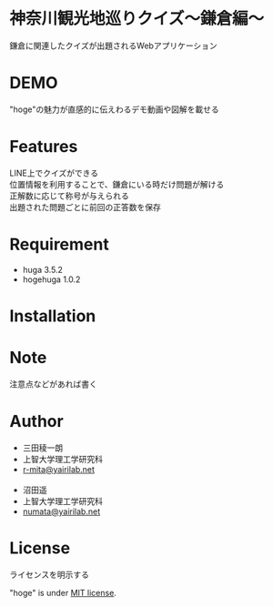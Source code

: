 # 神奈川観光地巡りクイズ〜鎌倉編〜

鎌倉に関連したクイズが出題されるWebアプリケーション

# DEMO

"hoge"の魅力が直感的に伝えわるデモ動画や図解を載せる

# Features
LINE上でクイズができる<br>
位置情報を利用することで、鎌倉にいる時だけ問題が解ける<br>
正解数に応じて称号が与えられる<br>
出題された問題ごとに前回の正答数を保存


# Requirement

* huga 3.5.2
* hogehuga 1.0.2

# Installation



# Note

注意点などがあれば書く

# Author

* 三田稜一朗
* 上智大学理工学研究科
* r-mita@yairilab.net<br><br>
* 沼田遥
* 上智大学理工学研究科
* numata@yairilab.net

# License
ライセンスを明示する

"hoge" is under [MIT license](https://en.wikipedia.org/wiki/MIT_License).

